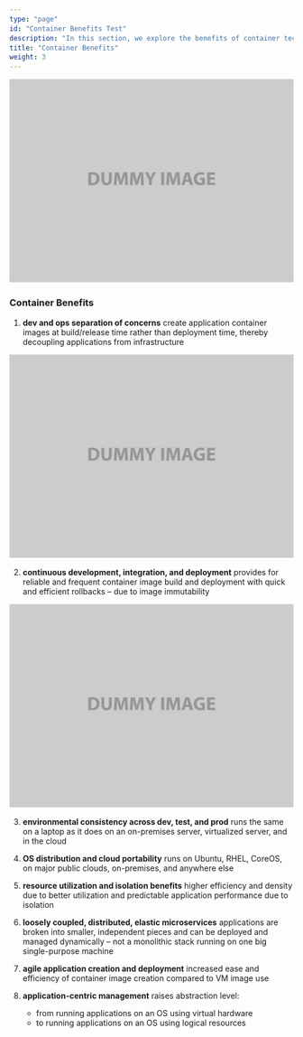 ```yaml
---
type: "page"
id: "Container Benefits Test"
description: "In this section, we explore the benefits of container technology, highlighting how it enhances development, testing, and deployment processes in modern IT environments."
title: "Container Benefits"
weight: 3
---
```




![image](image-1.png)


### **Container Benefits**

1. **dev and ops separation of concerns** create application container images at build/release time rather than deployment time, thereby decoupling applications from infrastructure

![image](image-1.png)

2. **continuous development, integration, and deployment** provides for reliable and frequent container image build and deployment with quick and efficient rollbacks – due to image immutability

![image](image-1.png)

3. **environmental consistency across dev, test, and prod** runs the same on a laptop as it does on an on-premises server, virtualized server, and in the cloud

4. **OS distribution and cloud portability** runs on Ubuntu, RHEL, CoreOS, on major public clouds, on-premises, and anywhere else

5. **resource utilization and isolation benefits** higher efficiency and density due to better utilization and predictable application performance due to isolation

6. **loosely coupled, distributed, elastic microservices** applications are broken into smaller, independent pieces and can be deployed and managed dynamically – not a monolithic stack running on one big single-purpose machine

7. **agile application creation and deployment** increased ease and efficiency of container image creation compared to VM image use

8. **application-centric management** raises abstraction level:
     - from running applications on an OS using virtual hardware
     - to running applications on an OS using logical resources
